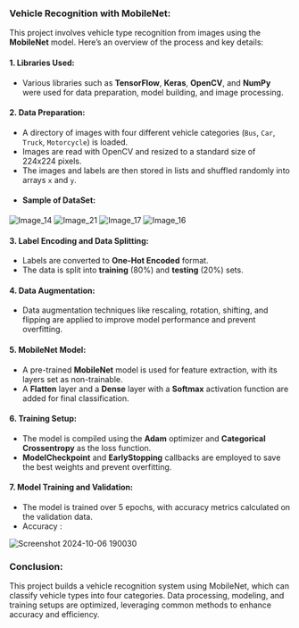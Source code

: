### Vehicle Recognition with MobileNet:
This project involves vehicle type recognition from images using the **MobileNet** model. Here’s an overview of the process and key details:

#### 1. **Libraries Used:**
   - Various libraries such as **TensorFlow**, **Keras**, **OpenCV**, and **NumPy** were used for data preparation, model building, and image processing.

#### 2. **Data Preparation:**
   - A directory of images with four different vehicle categories (`Bus`, `Car`, `Truck`, `Motorcycle`) is loaded.
   - Images are read with OpenCV and resized to a standard size of 224x224 pixels.
   - The images and labels are then stored in lists and shuffled randomly into arrays `x` and `y`.
   - #### Sample of DataSet:
![Image_14](https://github.com/user-attachments/assets/8ce1612a-2767-462d-ade9-d3c0d9d6b09b)
![Image_21](https://github.com/user-attachments/assets/2e9c512d-2179-45d5-8956-827b4f7444a7)
![Image_17](https://github.com/user-attachments/assets/36d02d65-f3ff-4246-a8ff-6e2a9b1b33d9)
![Image_16](https://github.com/user-attachments/assets/799fda16-238a-4729-8b6c-bcceca7c26a2)

#### 3. **Label Encoding and Data Splitting:**
   - Labels are converted to **One-Hot Encoded** format.
   - The data is split into **training** (80%) and **testing** (20%) sets.

#### 4. **Data Augmentation:**
   - Data augmentation techniques like rescaling, rotation, shifting, and flipping are applied to improve model performance and prevent overfitting.

#### 5. **MobileNet Model:**
   - A pre-trained **MobileNet** model is used for feature extraction, with its layers set as non-trainable.
   - A **Flatten** layer and a **Dense** layer with a **Softmax** activation function are added for final classification.

#### 6. **Training Setup:**
   - The model is compiled using the **Adam** optimizer and **Categorical Crossentropy** as the loss function.
   - **ModelCheckpoint** and **EarlyStopping** callbacks are employed to save the best weights and prevent overfitting.

#### 7. **Model Training and Validation:**
   - The model is trained over 5 epochs, with accuracy metrics calculated on the validation data.
   - Accuracy :
     
   ![Screenshot 2024-10-06 190030](https://github.com/user-attachments/assets/9b8da493-c66b-4866-8e5a-2fd6cfac9f70)


### Conclusion:
This project builds a vehicle recognition system using MobileNet, which can classify vehicle types into four categories. Data processing, modeling, and training setups are optimized, leveraging common methods to enhance accuracy and efficiency.

